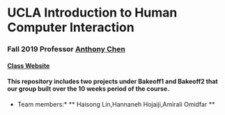 # UCLA Introduction to Human Computer Interaction #

### Fall 2019 Professor [Anthony Chen](https://www.ee.ucla.edu/xiang-anthony-chen/) ###
#### [Class Website](https://www.notion.so/2019-Fall-ECE-209AS-Human-Computer-Interaction-82df29ed1b1f49c4bcb245550133f3f8) ###

#### This repository includes two projects under Bakeoff1 and Bakeoff2 that our group built over the 10 weeks period of the course. #####

* Team members:* 
** Haisong Lin,Hannaneh Hojaiji,Amirali Omidfar ** 

